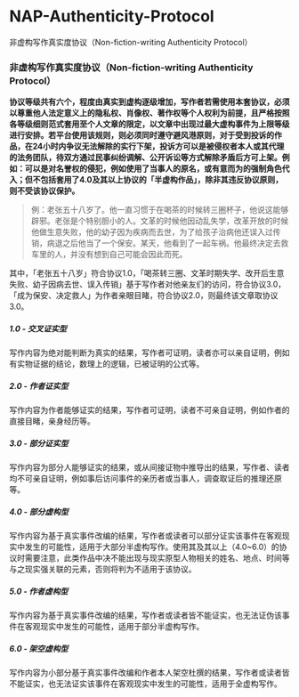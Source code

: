 # NAP-Authenticity-Protocol
非虚构写作真实度协议（Non-fiction-writing Authenticity Protocol）

### 非虚构写作真实度协议（Non-fiction-writing Authenticity Protocol）

**协议等级共有六个，程度由真实到虚构逐级增加，写作者若需使用本套协议，必须以尊重他人法定意义上的隐私权、肖像权、著作权等个人权利为前提，且严格按照各等级细则范式套用至个人文章的限定，以文章中出现过最大虚构事件为上限等级进行安排。若平台使用该规则，则必须同时遵守避风港原则，对于受到投诉的作品，在24小时内争议无法解除的实行下架，投诉方可以是被侵权者本人或其代理的法务团队，待双方通过民事纠纷调解、公开诉讼等方式解除矛盾后方可上架。例如：可以是对名誉权的侵犯，例如使用了当事人的原名，或有意而为的强制角色代入；但不包括套用了4.0及其以上协议的「半虚构作品」，除非其违反协议原则，则不受该协议保护。**

> 例：老张五十八岁了。他一直习惯于在喝茶的时候转三圈杯子，他说这能够辟邪。老张是个特别胆小的人。文革的时候他因动乱失学，改革开放的时候他做生意失败，他的幼子因为疾病而去世，为了给孩子治病他还误入过传销，病退之后他当了一个保安。某天，他看到了一起车祸。他最终决定去救车里的人，并没有想到自己可能会因此而死。

其中，「老张五十八岁」符合协议1.0，「喝茶转三圈、文革时期失学、改开后生意失败、幼子因病去世、误入传销」基于写作者对他亲友们的访问，符合协议3.0，「成为保安、决定救人」为作者亲眼目睹，符合协议2.0，则最终该文章取协议3.0。

##### 1.0 - 交叉证实型
写作内容为绝对能判断为真实的结果，写作者可证明，读者亦可以亲自证明，例如有实物证据的结论，数理上的逻辑，已被证明的公式等。

##### 2.0 - 作者证实型

写作内容为作者能够证实的结果，写作者可证明，读者不可亲自证明，例如作者的直接目睹，亲身经历等。

##### 3.0 - 部分证实型

写作内容为部分人能够证实的结果，或从间接证物中推导出的结果，写作者、读者均不可亲自证明，例如事后访问事件的亲历者或当事人，调查取证后的推理还原等。

##### 4.0 - 部分虚构型

写作内容为基于真实事件改编的结果，写作者或读者可以部分证实该事件在客观现实中发生的可能性，适用于大部分半虚构写作。使用其及其以上（4.0~6.0）的协议时需要注意，此类作品中决不能出现与现实原型人物相关的姓名、地点、时间等与之现实强关联的元素，否则将判为不适用于该协议。

##### 5.0 - 作者虚构型

写作内容为基于真实事件改编的结果，写作者或读者皆不能证实，也无法证伪该事件在客观现实中发生的可能性，适用于部分半虚构写作。

##### 6.0 - 架空虚构型

写作内容为小部分基于真实事件改编和作者本人架空杜撰的结果，写作者或读者皆不能证实，也无法证实该事件在客观现实中发生的可能性，适用于全虚构写作。
